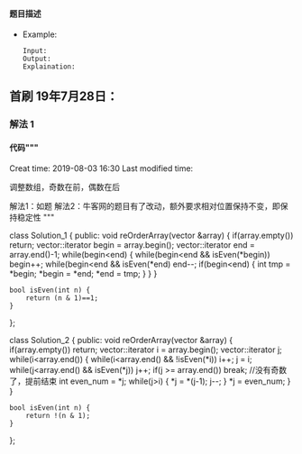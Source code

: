 ## 
#### 题目描述

- Example:
    ```
    Input: 
    Output: 
    Explaination:
    ```  

## 首刷 19年7月28日：
### 解法 1
#### 代码"""
Creat time: 2019-08-03 16:30
Last modified time: 

调整数组，奇数在前，偶数在后

解法1：如题
解法2：牛客网的题目有了改动，额外要求相对位置保持不变，即保持稳定性
"""

class Solution_1 {
public:
    void reOrderArray(vector<int> &array) {
        if(array.empty()) return;
        vector<int>::iterator begin = array.begin();
        vector<int>::iterator end = array.end()-1;
        while(begin<end) {
            while(begin<end && isEven(*begin))
                begin++;
            while(begin<end && isEven(*end)
                end--;
            if(begin<end) {
                int tmp = *begin;
                *begin = *end;
                *end = tmp;
            }
        }
    }

    bool isEven(int n) {
        return (n & 1)==1;
    }
};


class Solution_2 {
public:
    void reOrderArray(vector<int> &array) {
        if(array.empty()) return;
        vector<int>::iterator i = array.begin();
        vector<int>::iterator j;
        while(i<array.end()) {
            while(i<array.end() && !isEven(*i))
                i++;
            j = i;
            while(j<array.end() && isEven(*j))
                j++;
            if(j >= array.end()) break; //没有奇数了，提前结束
            int even_num = *j;
            while(j>i) {
                *j = *(j-1);
                j--;
            }
            *j = even_num;
        }
    }

    bool isEven(int n) {
        return !(n & 1);
    }
};